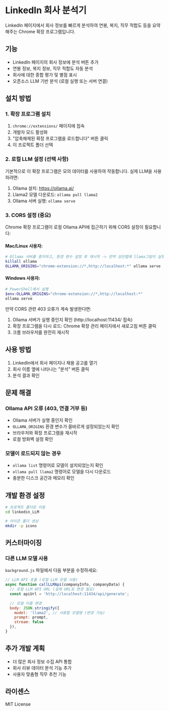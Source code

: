 # LinkedIn 회사 분석기

LinkedIn 페이지에서 회사 정보를 빠르게 분석하여 연봉, 복지, 직무 적합도 등을 요약해주는 Chrome 확장 프로그램입니다.

## 기능

- LinkedIn 페이지의 회사 정보에 분석 버튼 추가
- 연봉 정보, 복지 정보, 직무 적합도 자동 분석
- 회사에 대한 종합 평가 및 별점 표시
- 오픈소스 LLM 기반 분석 (로컬 실행 또는 서버 연결)

## 설치 방법

### 1. 확장 프로그램 설치

1. `chrome://extensions/` 페이지에 접속
2. 개발자 모드 활성화
3. "압축해제된 확장 프로그램을 로드합니다" 버튼 클릭
4. 이 프로젝트 폴더 선택

### 2. 로컬 LLM 설정 (선택 사항)

기본적으로 이 확장 프로그램은 모의 데이터를 사용하여 작동합니다. 실제 LLM을 사용하려면:

1. Ollama 설치: https://ollama.ai/
2. Llama2 모델 다운로드: `ollama pull llama2`
3. Ollama 서버 실행: `ollama serve`

### 3. CORS 설정 (중요)

Chrome 확장 프로그램이 로컬 Ollama API에 접근하기 위해 CORS 설정이 필요합니다:

#### Mac/Linux 사용자:
```bash
# Ollama 서버를 중지하고, 환경 변수 설정 후 재시작 -> 만약 상단탭에 llama그림이 실행중이라면 종료할 것!!!!!!!
killall ollama
OLLAMA_ORIGINS="chrome-extension://*,http://localhost:*" ollama serve
```

#### Windows 사용자:
```powershell
# PowerShell에서 실행
$env:OLLAMA_ORIGINS="chrome-extension://*,http://localhost:*"
ollama serve
```

만약 CORS 관련 403 오류가 계속 발생한다면:
1. Ollama 서버가 실행 중인지 확인 (http://localhost:11434/ 접속)
2. 확장 프로그램을 다시 로드: Chrome 확장 관리 페이지에서 새로고침 버튼 클릭
3. 크롬 브라우저를 완전히 재시작

## 사용 방법

1. LinkedIn에서 회사 페이지나 채용 공고를 열기
2. 회사 이름 옆에 나타나는 "분석" 버튼 클릭
3. 분석 결과 확인

## 문제 해결

### Ollama API 오류 (403, 연결 거부 등)
- Ollama 서버가 실행 중인지 확인
- `OLLAMA_ORIGINS` 환경 변수가 올바르게 설정되었는지 확인
- 브라우저와 확장 프로그램을 재시작
- 로컬 방화벽 설정 확인

### 모델이 로드되지 않는 경우
- `ollama list` 명령어로 모델이 설치되었는지 확인
- `ollama pull llama2` 명령어로 모델을 다시 다운로드
- 충분한 디스크 공간과 메모리 확인

## 개발 환경 설정

```bash
# 프로젝트 폴더로 이동
cd linkedin_LLM

# 아이콘 폴더 생성
mkdir -p icons
```

## 커스터마이징

### 다른 LLM 모델 사용

`background.js` 파일에서 다음 부분을 수정하세요:

```javascript
// LLM API 호출 (로컬 LLM 모델 사용)
async function callLLMApi(companyInfo, companyData) {
  // 로컬 LLM API URL (실제 URL로 변경 필요)
  const apiUrl = 'http://localhost:11434/api/generate';
  
  // 모델 이름 변경
  body: JSON.stringify({
    model: 'llama2', // 사용할 모델명 (변경 가능)
    prompt: prompt,
    stream: false
  }),
}
```

## 추가 개발 계획

- 더 많은 회사 정보 수집 API 통합
- 회사 리뷰 데이터 분석 기능 추가
- 사용자 맞춤형 직무 추천 기능

## 라이센스

MIT License 
